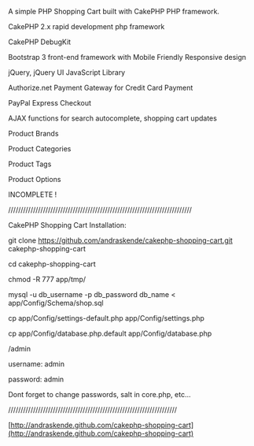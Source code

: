 A simple PHP Shopping Cart built with CakePHP PHP framework.

CakePHP 2.x rapid development php framework

CakePHP DebugKit

Bootstrap 3 front-end framework with Mobile Friendly Responsive design

jQuery, jQuery UI JavaScript Library

Authorize.net Payment Gateway for Credit Card Payment

PayPal Express Checkout

AJAX functions for search autocomplete, shopping cart updates

Product Brands

Product Categories

Product Tags

Product Options

INCOMPLETE !

//////////////////////////////////////////////////////////////////////////

CakePHP Shopping Cart Installation:

git clone https://github.com/andraskende/cakephp-shopping-cart.git cakephp-shopping-cart

cd cakephp-shopping-cart

chmod -R 777 app/tmp/

mysql -u db_username -p db_password db_name < app/Config/Schema/shop.sql

cp app/Config/settings-default.php app/Config/settings.php

cp app/Config/database.php.default app/Config/database.php

/admin

username: admin

password: admin

Dont forget to change passwords, salt in core.php, etc...

////////////////////////////////////////////////////////////////////

[http://andraskende.github.com/cakephp-shopping-cart](http://andraskende.github.com/cakephp-shopping-cart)

